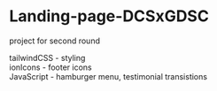 # Landing-page-DCSxGDSC
project for second round

 tailwindCSS - styling <br>
 ionIcons - footer icons<br>
 JavaScript - hamburger menu, testimonial transistions
